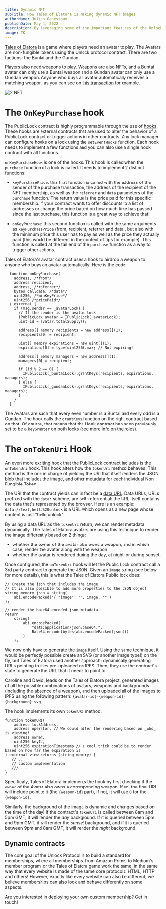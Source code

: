 ```yaml
---
title: Dynamic NFT
subTitle: How Tales of Elatora is making dynamic NFT images
authorName: Julien Genestoux
publishDate: May 4, 2022
description: By leveraging some of the important features of the Unlock contracts, it is possible to make the visual NFT evolve based on some on-chain data characteristics.
image: TK
---
```


[Tales of Elatora](https://talesofelatora.com/) is a game where players need an avatar to play. The Avatars are non-fungible tokens using the Unlock protocol contract. There are two factions: the Buntai and the Gundan.

Players also need weapons to play. Weapons are also NFTs, and a Buntai avatar can only use a Buntai weapon and a Gundan avatar can only use a Gundan weapon. Anyone who buys an avatar automatically receives a matching weapon, as you can see on [this transaction](https://etherscan.io/tx/0x0f61fd3cdfb520804f59bc5de2ab70c131313a55d3e692bbec4c2a66777e03b7) for example.

![2 NFT](/images/blog/dynamic-nft/transaction-2-nft.png)

# The `OnKeyPurchase` hook

The PublicLock contract is highly programmable through the use of [hooks](https://github.com/unlock-protocol/docs/tree/master/developers/smart-contracts/lock-api/hooks). These hooks are external contracts that are used to alter the behavior of a PublicLock contract or trigger actions in other contracts. Any lock manager can configure hooks on a lock using the `setEventHooks` function. Each hook needs to implement a few functions and you can also use a single hook contract with all functions.

`onKeyPurchaseHook` is one of the hooks. This hook is called when the `purchase` function of a lock is called. It needs to implement 2 distinct functions:

- `keyPurchasePrice`: this first function is called with the address of the sender of the purchase transaction, the address of the recipient of the NFT membership, as well as the `referrer` and `data` parameters of the `purchase` function. The return value is the price paid for this specific membership. If your contract wants to offer discounts to a list of addresses or change the price based on how much time has passed since the last purchase, this function is a great way to achieve that!

- `onKeyPurchase`: this second function is called with the same arguments as `keyPurchasePrice` (from, recipient, referrer and data), but also with the minimum price this user has to pay as well as the price they actually paid (this would be different in the context of tips for example). This function is called at the tail end of the `purchase` function as a way to trigger other actions.

Tales of Elatora's avatar contract uses a hook to airdrop a weapon to anyone who buys an avatar automatically! Here is the code:

```solidity
  function onKeyPurchase(
    address, /*from*/
    address recipient,
    address, /*referrer*/
    bytes calldata, /*data*/
    uint256, /*minKeyPrice*/
    uint256 /*pricePaid*/
  ) external {
    if (msg.sender == _avatarLock) {
      // If the sender is the avatar lock
      IPublicLock avatar = IPublicLock(_avatarLock);
      uint id = avatar.totalSupply();

      address[] memory recipients = new address[](1);
      recipients[0] = recipient;

      uint[] memory expirations = new uint[](1);
      expirations[0] = type(uint256).max; // Not expiring!

      address[] memory managers = new address[](1);
      managers[0] = recipient;

      if (id % 2 == 0) {
        IPublicLock(_buntaiLock).grantKeys(recipients, expirations, managers);
      } else {
        IPublicLock(_gundanLock).grantKeys(recipients, expirations, managers);
      }
    }
  }
```

The Avatars are such that every even number is a Buntai and every odd is a Gundan. The hook calls the `grantKeys` function on the right contract based on that.
Of course, that means that the Hook contract has been previously set to be a `keyGranter` on both locks ([see more info on the roles](https://docs.unlock-protocol.com/unlock/developers/smart-contracts/lock-api/access-control)).

# The `onTokenUri` Hook

An even more exciting hook that the PublicLock contract includes is the `onTokenUri` hook. This hook alters how the `tokenUri` method behaves. This method is the one in charge of yielding the URI that itself renders the JSON blob that includes the image, and other metadata for each individual Non Fungible Token.

The URI that the contract yields can in fact be a [data URL](https://developer.mozilla.org/en-US/docs/Web/HTTP/Basics_of_HTTP/Data_URIs). Data URLs, URLs prefixed with the `data:` scheme, are self-referrential: the URL itself contains the data that's represented by the browser. Here is an example: `data://text,hello%20unlock` is a URL which opens as a new page whose content is just "hello unlock".

By using a data URL as the `tokenUri` return, we can render metadata dynamically. The Tales of Elatora avatars are using this technique to render the image differently based on 2 things:

- whether the owner of the avatar also owns a weapon, and in which case, render the avatar along with the weapon
- whether the avatar is rendered during the day, at night, or during sunset.

Once configured, the `onTokenUri` hook will let the Public Lock contract call a 3rd party contract to generate the JSON. Given an `image` string (see below for more details), this is what the Tales of Elatora Public lock does:

```solidity
// Create the json that includes the image
// It is also possible to add more properties to the JSON object
string memory json = string(
    abi.encodePacked('{ "image": "', image, '"')
);

// render the base64 encoded json metadata
return
    string(
        abi.encodePacked(
            "data:application/json;base64,",
            Base64.encode(bytes(abi.encodePacked(json)))
        )
    );
```

We now only have to generate the `image` itself. Using the same technique, it would be perfectly possible create an SVG (or another image type!) on the fly, but Tales of Elatora used another approach: dynamically generating URLs pointing to files pre-uploaded on IPFS. Then, they use the contract's state to generate the URL that it needs to point to.

Caroline and David, leads on the Tales of Elatora project, generated images of all the possible combinations of avatars, weapons and backgrounds (including the absence of a weapon), and then uploaded all of the images to IPFS using the following pattern: `{avatar-id}-{weapon-id}-{background}.svg`.

The hook implements its own `tokenURI` method.

```solidity
function tokenURI(
    address lockAddress,
    address operator, // We could alter the rendering based on _who_ is viewing!
    address owner,
    uint256 keyId,
    uint256 expirationTimestamp // a cool trick could be to render based on how far the expiration is
) external view returns (string memory) {
   // ...
   // custom implementation
   /// ...
}
```

Specificaly, Tales of Elatora implements the hook by first checking if the `owner` of the Avatar also owns a corresponding weapon. If so, the final URL will include point to it (the `{weapon-id}` part), if not, it will use `0` for the `{weapon-id}`.

Similarly, the background of the image is dynamic and changes based on the time of the day! If the contract's `tokenUri` is called between 8am and 5pm GMT, it will render the _day_ background. If it is queried between 5pm and 9pm GMT, it will render the _sunset_ background, and if it is queried between 9pm and 8am GMT, it will render the _night_ background.

## Dynamic contracts

The core goal of the Unlock Protocol is to build a standard for memberships, where all memberships, from Amazon Prime, to Medium's member program, or the Tales of Elatora game work the same, in the same way that every website is made of the same core protocols: HTML, HTTP and others! However, exactly like every website can also be different, we believe memberships can also look and behave differently on some aspects.

Are you interested in deploying your own custom membership? Get in touch!
